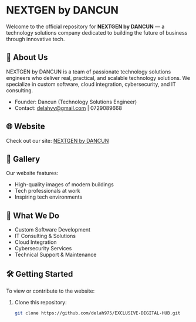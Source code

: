 # NEXTGEN by DANCUN

Welcome to the official repository for **NEXTGEN by DANCUN** — a technology solutions company dedicated to building the future of business through innovative tech.

## 🚀 About Us

NEXTGEN by DANCUN is a team of passionate technology solutions engineers who deliver real, practical, and scalable technology solutions. We specialize in custom software, cloud integration, cybersecurity, and IT consulting.

- Founder: Dancun (Technology Solutions Engineer)
- Contact: delahyy@gmail.com | 0729089668

## 🌐 Website

Check out our site: [NEXTGEN by DANCUN](https://delah975.github.io/EXCLUSIVE-DIGITAL-HUB)

## 📸 Gallery

Our website features:
- High-quality images of modern buildings
- Tech professionals at work
- Inspiring tech environments

## 💼 What We Do

- Custom Software Development
- IT Consulting & Solutions
- Cloud Integration
- Cybersecurity Services
- Technical Support & Maintenance

## 🛠️ Getting Started

To view or contribute to the website:

1. Clone this repository:
   ```sh
   git clone https://github.com/delah975/EXCLUSIVE-DIGITAL-HUB.git
